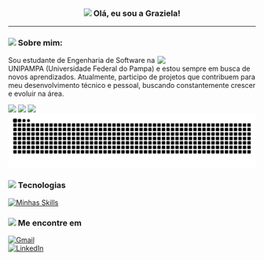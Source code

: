 <h3 align="center">
  <img src="https://media.tenor.com/UQxp24htvsoAAAAj/pixel-gem.gif" width="20">
Olá, eu sou a Graziela!
</h3>

---  
<h3>
  <img src="https://media.tenor.com/UQxp24htvsoAAAAj/pixel-gem.gif" width="20">
Sobre mim:
</h3>

<p>
  <img src="https://media0.giphy.com/media/v1.Y2lkPTc5MGI3NjExa3dudzk4dnNqMm1tdmhoczRuam9kNml0MWtzYXQ2ejV6Y3pmaWFnOSZlcD12MV9pbnRlcm5hbF9naWZfYnlfaWQmY3Q9Zw/wXBV06YC1Z16nEYDxP/giphy.gif" width="200" align="right">
  Sou estudante de Engenharia de Software na UNIPAMPA (Universidade Federal do Pampa) e estou sempre em busca de novos aprendizados. Atualmente, participo de projetos que contribuem para meu desenvolvimento técnico e pessoal, buscando constantemente crescer e evoluir na área.
</p>



<div>
  <img height="110em" src="https://github-readme-stats.vercel.app/api?username=grazibit&theme=tokyonight&show_icons=true&hide_border=true&count_private=true">
   <img height="110em" src="https://github-readme-streak-stats.herokuapp.com/?user=grazibit&theme=tokyonight&hide_border=true">
  <img height="110em" src="https://github-readme-stats.vercel.app/api/top-langs/?username=grazibit&theme=tokyonight&show_icons=true&hide_border=true&layout=compact">
</div>

<picture>
<source media="(prefers-color-scheme: dark)" srcset="https://raw.githubusercontent.com/grazibit/grazibit/output/github-contribution-grid-snake-dark.svg">
<source media="(prefers-color-scheme: light)" srcset="https://raw.githubusercontent.com/grazibit/grazibit/output/github-contribution-grid-snake.svg">
  <img alta="github contribution grid snake animation" src="https://raw.githubusercontent.com/grazibit/grazibit/output/github-contribution-grid-snake.svg">
</picture>

<h3>
<img src="https://media.tenor.com/UQxp24htvsoAAAAj/pixel-gem.gif" width="20">
Tecnologias 
</h3>

[![Minhas Skills](https://skillicons.dev/icons?i=js,html,css,react,ts,java,mysql,postgres,py,nodejs,spring,firebase)](https://skillicons.dev)  

<h3>
   <img src="https://media.tenor.com/UQxp24htvsoAAAAj/pixel-gem.gif" width="20">
  Me encontre em
</h3>


[![Gmail](https://img.shields.io/badge/Gmail-D14836?style=for-the-badge&logo=gmail&logoColor=white)](mailto:grazielaespindola82@gmail.com)  
[![LinkedIn](https://img.shields.io/badge/LinkedIn-0077B5?style=for-the-badge&logo=linkedin&logoColor=white)](https://www.linkedin.com/in/graziela-espindola-b09865354/)  

